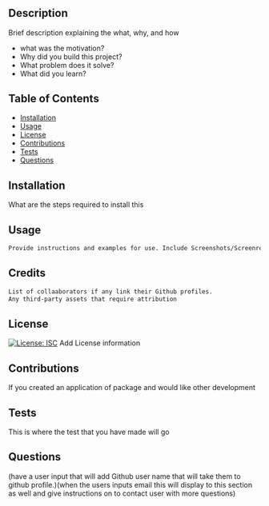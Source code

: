 # <Project-Title>

## Description

Brief description explaining the what, why, and how
- what was the motivation?
- Why did you build this project?
- What problem does it solve?
- What did you learn?

## Table of Contents
- [Installation](#installation)
- [Usage](#usage)
- [License](#license)
- [Contributions](#contribution)
- [Tests](#tests)
- [Questions](#questions)

## Installation

What are the steps required to install this

## Usage
```md
Provide instructions and examples for use. Include Screenshots/Screenrecords
```
## Credits
```md
List of collaaborators if any link their Github profiles.
Any third-party assets that require attribution
```

## License
[![License: ISC](https://img.shields.io/badge/License-ISC-blue.svg)](https://opensource.org/licenses/ISC)
Add License information

## Contributions

If you created an application of package and would like other development

## Tests

This is where the test that you have made will go 

## Questions

(have a user input that will add Github user name that will take them to github profile.)(when the users inputs email this will display to this section as well and give instructions on to contact user with more questions)